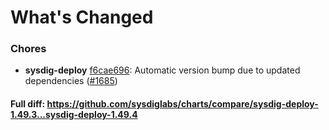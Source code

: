 # What's Changed

### Chores
- **sysdig-deploy** [f6cae696](https://github.com/sysdiglabs/charts/commit/f6cae69671c48960f35ea8cc4a61b6e5eee19d36): Automatic version bump due to updated dependencies ([#1685](https://github.com/sysdiglabs/charts/issues/1685))
#### Full diff: https://github.com/sysdiglabs/charts/compare/sysdig-deploy-1.49.3...sysdig-deploy-1.49.4
